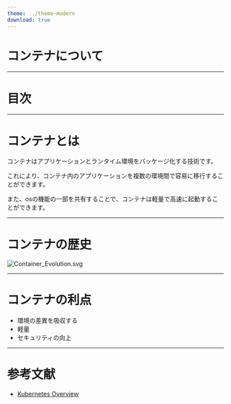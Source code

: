 ```yaml
---
theme: ../theme-modern
download: true
---
```


# コンテナについて

---

# 目次

<Toc maxDepth="1"></Toc>

---

# コンテナとは

コンテナはアプリケーションとランタイム環境をパッケージ化する技術です。

これにより、コンテナ内のアプリケーションを複数の環境間で容易に移行することができます。

また、osの機能の一部を共有することで、コンテナは軽量で高速に起動することができます。


---

# コンテナの歴史

![Container_Evolution.svg](https://kubernetes.io/images/docs/Container_Evolution.svg)

---

# コンテナの利点

- 環境の差異を吸収する
- 軽量
- セキュリティの向上

---

# 参考文献

- [Kubernetes Overview](https://kubernetes.io/docs/concepts/overview/what-is-kubernetes/)
